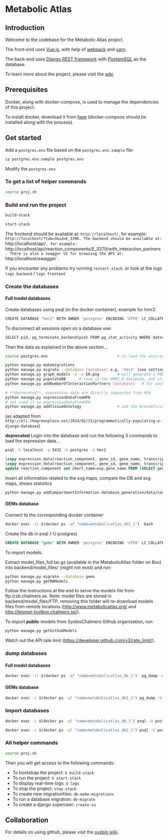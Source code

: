 # Metabolic Atlas

## Introduction

Welcome to the codebase for the Metabolic Atlas project.

The front-end uses [Vue.js](https://vuejs.org), with help of [webpack](https://webpack.js.org) and [yarn](https://yarnpkg.com/en/).

The back-end uses [Django REST framework](http://www.django-rest-framework.org) with [PostgreSQL](https://www.postgresql.org) as the database.

To learn more about the project, please visit the [wiki](https://github.com/SysBioChalmers/hma-prototype/wiki).

## Prerequisites
Docker, along with docker-compose, is used to manage the dependencies of this project.

To install docker, download it from [here](https://www.docker.com/products/docker) (docker-compose should be installed along with the process).


## Get started

Add a `postgres.env` file based on the `postgres.env.sample` file:

```bash
cp postgres.env.sample postgres.env
```

Modify the `postgres.env`

### To get a list of helper commands

```bash
source proj.sh
```

### Build and run the project

```bash
build-stack
```

```bash
start-stack
```

The frontend should be available at: `http://localhost/`, for example: `http://localhost/?tab=3&id=E_3396.
The backend should be available at: `http://localhost/api/`, for example: `http://localhost/api/reaction_components/E_3379/with_interaction_partners`.
There is also a swagger UI for browsing the API at: `http://localhost/swagger`.

If you encounter any problems try running `restart-stack`. or look at the logs `logs backend` / `logs frontend`

### Create the databases

#### Full model databases

Create databases using psql (in the docker container), example for hmr2:

```bash
CREATE DATABASE "hmr2" WITH OWNER 'postgres' ENCODING 'UTF8' LC_COLLATE = 'en_US.UTF-8' LC_CTYPE = 'en_US.UTF-8' TEMPLATE template0;
```

To disconnect all sessions open on a database use:

```bash
SELECT pid, pg_terminate_backend(pid) FROM pg_stat_activity WHERE datname = 'hmr2' AND pid <> pg_backend_pid();
```

Then the data as explained in the above section...

```bash
source postgres.env                               # to load the environment variables

python manage.py makemigrations
python manage.py migrate --database [database] e.g. 'hmr2' (see settings.py)
python manage.py graph_models -a -o ER.png        # will generate a PNG overview of your tables
python manage.py populateDB      # read in the HMR2.0 database, and all associated annotations
python manage.py addNumberOfInteractionPartners [database]   # for each reaction_component calculate the number of interaction partners...

# **deprecated**, expression data are directly requested from HPA
python manage.py expressionDataFromHPA
# not used if no expressionDataFromHPA
python manage.py addTissueOntology                # add the BrendaTissueOntology, this is model independent and should only be added once...
```
(as adapted from `http://eli.thegreenplace.net/2014/02/15/programmatically-populating-a-django-database`)

**deprecated** Login into the database and run the following 3 commands to load the expression data...
```bash
psql -h localhost -p 5432 -U postgres -d hmr2
```
```sql
\copy expression_data(reaction_component, gene_id, gene_name, transcript_id, tissue, cell_type, bto_id, level, expression_type, reliability, source) from '/Users/halena/Documents/Sys2Bio/hma-prototype/database_generation/data/load_antibody_from_HPA_0.csv' csv delimiter ',' quote '"';
\copy expression_data(reaction_component, gene_id, gene_name, transcript_id, tissue, cell_type, bto_id, level, expression_type, reliability, source) from '/Users/halena/Documents/Sys2Bio/hma-prototype/database_generation/data/load_rnaseq_from_HPA_0.csv' delimiter ',';
update reaction_component set short_name=exp.gene_name FROM (SELECT gene_id, gene_name FROM expression_data) AS exp WHERE exp.gene_id = long_name AND short_name is null;  # see if we can add any more protein symbols using the HPA data...
```

Insert all information related to the svg maps, compare the DB and svg maps, shows statistics

```bash
python manage.py addCompartmentInformation database_generation/data/compartmentInfo.tab [database]
```

#### GEMs database

Connect to the corresponding docker container

```bash
docker exec -it $(docker ps -qf "name=metabolicatlas_db2_1")  bash
```

Create the db in psql (-U postgres)

```sql
CREATE DATABASE "gems" WITH OWNER 'postgres' ENCODING 'UTF8' LC_COLLATE = 'en_US.UTF-8' LC_CTYPE = 'en_US.UTF-8' TEMPLATE template0;
```

To import models:

Extract model_files_full.tar.gz (available in the MetabolicAtlas folder on Box) into backend/model_files/ (might not exist) and run:

```bash
python manage.py migrate --database gems
python manage.py getMAModels
```

Follow the instructions at the end to serve the models file from ftp.icsb.chalmers.se.
Note: model files are stored in backend/model_files/FTP, removing this folder will re-download models files from remote locations (http://www.metabolicatlas.org/ and http://biomet-toolbox.chalmers.se/).


To import **public** models from SysbioChalmers Github organization, run:

```bash
python manage.py getGithubModels
```

Watch out the API rate limit (https://developer.github.com/v3/rate_limit/).


### dump databases

#### Full model databases

```bash
docker exec -it $(docker ps -qf "name=metabolicatlas_db_1")  pg_dump -U postgres -d hmr2 --create -T 'auth_*' -T 'django_*' > hmr2.db
```

#### GEMs database

```bash
docker exec -i $(docker ps -qf "name=metabolicatlas_db2_1") pg_dump -U postgres -d gems --create -T 'auth_*' -T 'django_*' > /home/cholley/Downloads/gems.db
```

### Import databases

```bash 
docker exec -i $(docker ps -qf "name=metabolicatlas_db_1") psql -U postgres hmr2 < PATH_TO_DB_FILE 
``` 

```bash
docker exec -i $(docker ps -qf "name=metabolicatlas_db2_1") psql -U postgres gems < PATH_TO_DB_FILE
```

### All helper commands

```bash
source proj.sh
```

Then you will get access to the following commands:

* To bootstrap the project: `$ build-stack`
* To run the project: `$ start-stack`
* To display real-time logs: `$ logs`
* To stop the project: `stop-stack`
* To create new migrationfiles: `db-make-migrations`
* To run a database migration: `db-migrate`
* To create a django superuser: `create-su`


## Collaboration
For details on using github, please visit the [sysbio wiki](http://wiki.sysbio.chalmers.se/mediawiki/index.php/Development_guidelines#Github).
